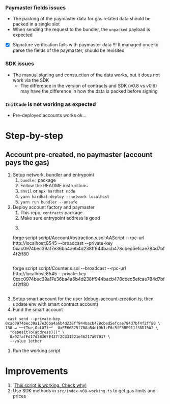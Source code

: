 ### Paymaster fields issues
- The packing of the paymaster data for gas related data should be packed in a single slot
- When sending the request to the bundler, the `unpacked` payload is expected
- [X] Signature verification fails with paymaster data 
!!! It managed once to parse the fields of the paymaster, should be revisited

### SDK issues
- The manual signing and constuction of the data works, but it does not work via the SDK
  - The difference in the version of contracts and SDK (v0.8 vs v0.6) may have the difference in how the data is packed before signing


### `InitCode` is not working as expected
- Pre-deployed accounts works ok...



# Step-by-step

## Account pre-created, no paymaster (account pays the gas)
1. Setup network, bundler and entrypoint
   1. `bundler` package
   2. Follow the README instructions
   3. `anvil` or `npx hardhat node`
   4. `yarn hardhat-deploy --network localhost`
   5. `yarn run bundler --unsafe` 
2. Deploy account factory and paymaster
   1. This repo, `contracts` package
   2. Make sure entrypoint address is good
   3. ```
   forge script script/AccountAbstraction.s.sol:AAScript --rpc-url http://localhost:8545 --broadcast --private-key 0xac0974bec39a17e36ba4a6b4d238ff944bacb478cbed5efcae784d7bf4f2ff80
   ```
   ```
   forge script script/Counter.s.sol --broadcast --rpc-url http://localhost:8545 --private-key 0xac0974bec39a17e36ba4a6b4d238ff944bacb478cbed5efcae784d7bf4f2ff80
    ```
3. Setup smart account for the user (debug-account-creation.ts, then update env with smart contract account)
4. Fund the smart account
```shell
 cast send --private-key 0xac0974bec39a17e36ba4a6b4d238ff944bacb478cbed5efcae784d7bf4f2ff80 \      130 ↵ ──(Tue,Oct07)─┘  0xFE66E25f708aB4ef9b1cF6c5fF3BE911f38D15A2 \
  "depositTo(address)()" \
  0x02fafFd17d2B367E437f2C331221e46217a07017 \
  --value 1ether
```
1. Run the working script


# Improvements
1. `[This script is working. Check why!](create-account-with-userop.ts) 
2.  Use SDK methods in `src/index-v08-working.ts` to get gas limits and prices